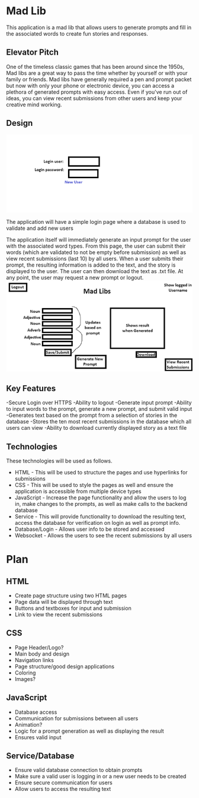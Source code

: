# Mad Lib
This application is a mad lib that allows users to generate prompts and fill in the associated words to create fun stories and responses.

## Elevator Pitch
One of the timeless classic games that has been around since the 1950s, Mad libs are a great way to pass the time whether by yourself or with your family or friends. Mad libs have generally required a pen and prompt packet but now with only your phone or electronic device, you can access a plethora of generated prompts with easy access. Even if you've run out of ideas, you can view recent submissions from other users and keep your creative mind working.

## Design
![Picture of login information](https://github.com/jtalented/startup/blob/main/login%20picture.png)

The application will have a simple login page where a database is used to validate and add new users

The application itself will immediately generate an input prompt for the user with the associated word types. From this page, the user can submit their words (which are validated to not be empty before submission) as well as view recent submissions (last 10) by all users. When a user submits their prompt, the resulting information is added to the text, and the story is displayed to the user. The user can then download the text as .txt file. At any point, the user may request a new prompt or logout.
![The draft image for the main page of the mad lib application](https://github.com/jtalented/startup/blob/main/main%20page.png)

## Key Features
-Secure Login over HTTPS
-Ability to logout
-Generate input prompt
-Ability to input words to the prompt, generate a new prompt, and submit valid input
-Generates text based on the prompt from a selection of stories in the database
-Stores the ten most recent submissions in the database which all users can view
-Ability to download currently displayed story as a text file

## Technologies
These technologies will be used as follows.
- HTML - This will be used to structure the pages and use hyperlinks for submissions
- CSS - This will be used to style the pages as well and ensure the application is accessible from multiple device types
- JavaScript - Increase the page functionality and allow the users to log in, make changes to the prompts, as well as make calls to the backend database
- Service - This will provide functionality to download the resulting text, access the database for verification on login as well as prompt info.
- Database/Login - Allows user info to be stored and accessed
- Websocket - Allows the users to see the recent submissions by all users

# Plan

  ## HTML
  - Create page structure using two HTML pages
  - Page data will be displayed through text
  - Buttons and textboxes for input and submission
  - Link to view the recent submissions

  ## CSS
  - Page Header/Logo?
  - Main body and design
  - Navigation links
  - Page structure/good design applications
  - Coloring
  - Images?

  ## JavaScript
  - Database access
  - Communication for submissions between all users
  - Animation?
  - Logic for a prompt generation as well as displaying the result
  - Ensures valid input
 
  ## Service/Database
  - Ensure valid database connection to obtain prompts
  - Make sure a valid user is logging in or a new user needs to be created
  - Ensure secure communication for users
  - Allow users to access the resulting text
